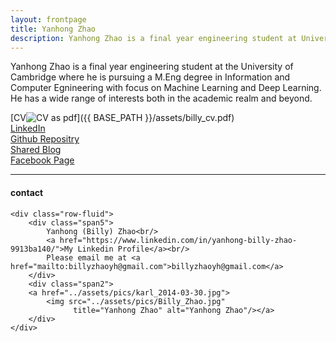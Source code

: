 ```yaml
---
layout: frontpage
title: Yanhong Zhao
description: Yanhong Zhao is a final year engineering student at University of Cambridge where he is pursuing a M.Eng degree in Information and Computer Egnineering with focus on Machine Learning and Deep Learning. He has a wide range of interests both in academic realm and beyond.
---
```


Yanhong Zhao is a final year engineering student at the University of Cambridge where he is pursuing a M.Eng degree 
in Information and Computer Egnineering with focus on Machine Learning and Deep Learning. He has a wide range of 
interests both in the academic realm and beyond.

[CV![CV as pdf](icons16/pdf-icon.png)]({{ BASE_PATH }}/assets/billy_cv.pdf)<br/>
[LinkedIn](linkedin.com/in/yanhong-zhao-9913ba140/)<br/>
[Github Repositry](https://github.com/billlyzhaoyh)<br/>
[Shared Blog](https://tripodprojectblog.wordpress.com)<br/>
[Facebook Page](https://www.facebook.com/ASFoKP)<br/>

---

<div class="container">
<h4><a name="contact"></a>contact</h4>

    <div class="row-fluid">
        <div class="span5">
            Yanhong (Billy) Zhao<br/>
            <a href="https://www.linkedin.com/in/yanhong-billy-zhao-9913ba140/">My Linkedin Profile</a><br/>
            Please email me at <a href="mailto:billyzhaoyh@gmail.com">billyzhaoyh@gmail.com</a>
        </div>
        <div class="span2">
        <a href="../assets/pics/karl_2014-03-30.jpg">
            <img src="../assets/pics/Billy_Zhao.jpg"
                  title="Yanhong Zhao" alt="Yanhong Zhao"/></a>
        </div>
    </div>
</div>